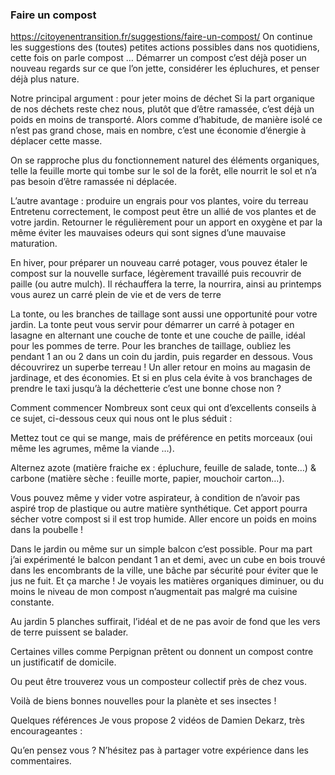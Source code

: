 ### Faire un compost

https://citoyenentransition.fr/suggestions/faire-un-compost/
On continue les suggestions des (toutes) petites actions possibles dans nos quotidiens, cette fois on parle compost 
…
Démarrer un compost c’est déjà poser un nouveau regards sur ce que l’on jette, considérer les épluchures, et penser déjà plus nature.

Notre principal argument :
pour jeter moins de déchet
Si la part organique de nos déchets reste chez nous, plutôt que d’être ramassée, c’est déjà un poids en moins de transporté.
Alors comme d’habitude, de manière isolé ce n’est pas grand chose, mais en nombre, c’est une économie d’énergie à déplacer cette masse.

On se rapproche plus du fonctionnement naturel des éléments organiques, telle la feuille morte qui tombe sur le sol de la forêt, elle nourrit le sol et n’a pas besoin d’être ramassée ni déplacée.

L’autre avantage : produire un engrais pour vos plantes, voire du terreau
Entretenu correctement, le compost peut être un allié de vos plantes et de votre jardin. Retourner le régulièrement pour un apport en oxygène et par la même éviter les mauvaises odeurs qui sont signes d’une mauvaise maturation.

En hiver, pour préparer un nouveau carré potager, vous pouvez étaler le compost sur la nouvelle surface, légèrement travaillé puis recouvrir de paille (ou autre mulch). Il réchauffera la terre, la nourrira, ainsi au printemps vous aurez un carré plein de vie et de vers de terre

La tonte, ou les branches de taillage sont aussi une opportunité pour votre jardin. La tonte peut vous servir pour démarrer un carré à potager en lasagne en alternant une couche de tonte et une couche de paille, idéal pour les pommes de terre. Pour les branches de taillage, oubliez les pendant 1 an ou 2 dans un coin du jardin, puis regarder en dessous. Vous découvrirez un superbe terreau ! Un aller retour en moins au magasin de jardinage, et des économies.
Et si en plus cela évite à vos branchages de prendre le taxi jusqu’à la déchetterie c’est une bonne chose non ?

Comment commencer
Nombreux sont ceux qui ont d’excellents conseils à ce sujet, ci-dessous ceux qui nous ont le plus séduit :

Mettez tout ce qui se mange, mais de préférence en petits morceaux (oui même les agrumes, même la viande …).

Alternez azote (matière fraiche ex : épluchure, feuille de salade, tonte…) & carbone (matière sèche : feuille morte, papier, mouchoir carton…).

Vous pouvez même y vider votre aspirateur, à condition de n’avoir pas aspiré trop de plastique ou autre matière synthétique. Cet apport pourra sécher votre compost si il est trop humide. Aller encore un poids en moins dans la poubelle !

Dans le jardin ou même sur un simple balcon c’est possible. Pour ma part j’ai expérimenté le balcon pendant 1 an et demi, avec un cube en bois trouvé dans les encombrants de la ville, une bâche par sécurité pour éviter que le jus ne fuit. Et ça marche !
Je voyais les matières organiques diminuer, ou du moins le niveau de mon compost n’augmentait pas malgré ma cuisine constante.

Au jardin 5 planches suffirait, l’idéal et de ne pas avoir de fond que les vers de terre puissent se balader.

Certaines villes comme Perpignan prêtent ou donnent un compost contre un justificatif de domicile.

Ou peut être trouverez vous un composteur collectif près de chez vous.

Voilà de biens bonnes nouvelles pour la planète et ses insectes !

Quelques références
Je vous propose 2 vidéos de Damien Dekarz, très encourageantes :

 
Qu’en pensez vous ? N’hésitez pas à partager votre expérience dans les commentaires.
